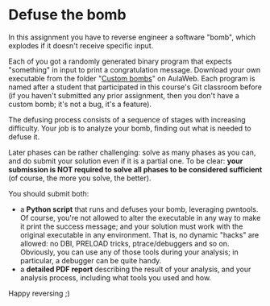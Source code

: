 # Defuse the bomb
In this assignment you have to reverse engineer a software "bomb", which explodes if it doesn't receive specific input.

Each of you got a randomly generated binary program that expects "something" in input to print a congratulation message. Download your own executable from the folder "[Custom bombs](https://2020.aulaweb.unige.it/mod/folder/view.php?id=60529)" on AulaWeb. Each program is named after a student that participated in this course's Git classroom before (if you haven't submitted any prior assignment, then you don't have a custom bomb; it's not a bug, it's a feature).

The defusing process consists of a sequence of stages with increasing difficulty. Your job is to analyze your bomb, finding out what is needed to defuse it.

Later phases can be rather challenging: solve as many phases as you can, and do submit your solution even if it is a partial one.
To be clear: **your submission is NOT required to solve all phases to be considered sufficient** (of course, the more you solve, the better).

You should submit both:
* a **Python script** that runs and defuses your bomb, leveraging pwntools. Of course, you're not allowed to alter the executable in any way to make it print the success message; and your solution must work with the original executable in any environment. That is, no dynamic "hacks" are allowed: no DBI, PRELOAD tricks, ptrace/debuggers and so on. Obviously, you can use any of those tools during your analysis; in particular, a debugger can be quite handy.
* a **detailed PDF report** describing the result of your analysis, and your analysis process, including what tools you used and how.

Happy reversing ;)
